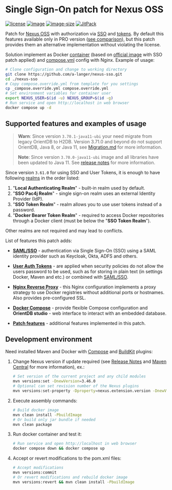# Single Sign-On patch for Nexus OSS

[![license](https://img.shields.io/badge/license-EPL1-brightgreen.svg)](https://github.com/a-langer/nexus-sso/blob/main/LICENSE "License of source code")
[![image](https://ghcr-badge.deta.dev/a-langer/nexus-sso/latest_tag?trim=major&label=latest)][0]
[![image-size](https://ghcr-badge.deta.dev/a-langer/nexus-sso/size?tag=3.70.1-java11-ubi-BETA-2)][0]
[![JitPack](https://jitpack.io/v/a-langer/nexus-sso.svg)][1]

Patch for [Nexus OSS][2] with authorization via [SSO][7] and [tokens][8]. By default this features available only in PRO version ([see comparison][5]), but this patch provides them an alternative implementation without violating the license.

Solution implement as Docker [container][0] (based on [official image][3] with SSO patch applied) and [compose.yml](./compose.yml) config with Nginx. Example of usage:

  ```bash
  # Clone configuration and change to working directory
  git clone https://github.com/a-langer/nexus-sso.git
  cd ./nexus-sso
  # Copy compose.override.yml from template for you settings
  cp _compose.override.yml compose.override.yml
  # Set environment variables for container user
  export NEXUS_USER=$(id -u) NEXUS_GROUP=$(id -g)
  # Run service and open http://localhost in web browser
  docker compose up -d
  ```

## Supported features and examples of usage

> **Warn**: Since version `3.70.1-java11-ubi` your need migrate from legacy OrientDB to H2DB. Version 3.71.0 and beyond do not support OrientDB, Java 8, or Java 11, see [Migration.md](docs/Migration.md) for more information.
>
> **Note**: Since version `3.70.0-java11-ubi` image and all libraries have been updated to Java 11. See [release notes][9.1] for more information.

Since version `3.61.0` for using SSO and User Tokens, it is enough to have following [realms][6] in the order listed:

1. "**Local Authenticating Realm**" - built-in realm used by default.
2. "**SSO Pac4j Realm**" - single sign-on realm uses an external Identity Provider (IdP).
3. "**SSO Token Realm**" - realm allows you to use user tokens instead of a password.
4. "**Docker Bearer Token Realm**" - required to access Docker repositories through a Docker client (must be below the "**SSO Token Realm**").

Other realms are not required and may lead to conflicts.

List of features this patch adds:

* [**SAML/SSO**](./docs/SAML.md) - authentication via Single Sign-On (SSO) using a SAML identity provider such as Keycloak, Okta, ADFS and others.

* [**User Auth Tokens**](./docs/Tokens.md) - are applied when security policies do not allow the users password to be used, such as for storing in plain text (in settings Docker, Maven and etc.) or combined with [SAML/SSO](./docs/SAML.md).

* [**Nginx Reverse Proxy**](./docs/Nginx.md) - this Nginx configuration implements a proxy strategy to use Docker registries without additional ports or hostnames. Also provides pre-configured SSL.

* [**Docker Compose**](./docs/Docker.md) - provide flexible Compose configuration and **OrientDB studio** - web interface to interact with an embedded database.

* [**Patch features**](./docs/Patch.md) - additional features implemented in this patch.

## Development environment

Need installed Maven and Docker with [Compose][4] and [BuildKit][4.1] plugins:

1. Change Nexus version if update required (see [Release Notes][9] and [Maven Central][10] for more information), ex.:

    ```bash
    # Set version of the current project and any child modules
    mvn versions:set -DnewVersion=3.46.0
    # Optional can set revision number of the Nexus plugins
    mvn versions:set-property -Dproperty=nexus.extension.version -DnewVersion=02
    ```

2. Execute assembly commands:

    ```bash
    # Build docker image
    mvn clean install -PbuildImage
    # Or build only jar bundle if needed
    mvn clean package
    ```

3. Run docker container and test it:

    ```bash
    # Run service and open http://localhost in web browser
    docker compose down && docker compose up
    ```

4. Accept or revert modifications to the pom.xml files:

    ```bash
    # Accept modifications
    mvn versions:commit
    # Or revert modifications and rebuild docker image
    mvn versions:revert && mvn clean install -PbuildImage
    ```

[0]: https://github.com/a-langer/nexus-sso/pkgs/container/nexus-sso "Docker image with SSO patch applied"
[1]: https://jitpack.io/#a-langer/nexus-sso "Maven repository for builds from source code"
[2]: https://github.com/sonatype/nexus-public "Source code of Nexus OSS"
[3]: https://github.com/sonatype/docker-nexus3 "Docker image Nexus OSS"
[4]: https://docs.docker.com/compose/install/ "Docker plugin for defining and running multi-container Docker applications"
[4.1]: https://github.com/docker/buildx "Docker plugin for capabilities with BuildKit"
[5]: https://www.sonatype.com/products/repository-oss-vs-pro-features "Nexus OSS vs Nexus PRO"
[6]: https://help.sonatype.com/en/realms.html "Nexus Realms"
[7]: https://help.sonatype.com/en/saml.html "Nexus PRO SAML"
[8]: https://help.sonatype.com/en/user-tokens.html "Nexus PRO tokens"
[9]: https://github.com/sonatype/nexus-public/releases "Nexus release notes"
[9.1]: https://help.sonatype.com/en/sonatype-nexus-repository-3-70-0-release-notes.html "Nexus Repository 3.70.0 - 3.70.1 Release Notes"
[10]: https://mvnrepository.com/artifact/org.sonatype.nexus/nexus-bootstrap "Version of Nexus plugins in Maven Central"
